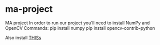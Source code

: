 # ma-project
MA project
In order to run our project you'll need to install NumPy and OpenCV
Commands:
pip install numpy
pip install opencv-contrib-python

Also install <a href="https://pjreddie.com/media/files/yolov3.weights">THISs</a>